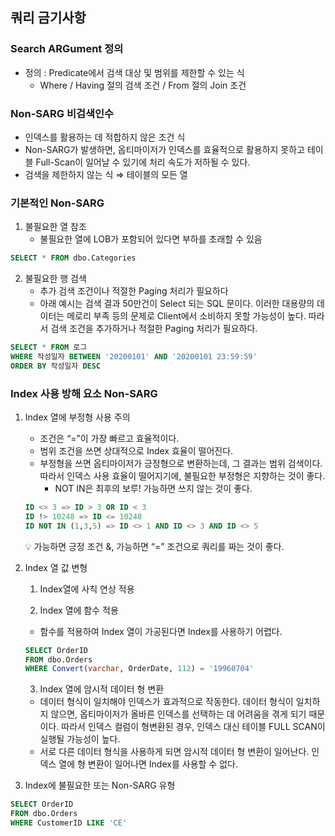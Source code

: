 ## 쿼리 금기사항

### Search ARGument 정의

- 정의 :  Predicate에서 검색 대상 및 범위를 제한할 수 있는 식
    - Where / Having 절의 검색 조건 / From 절의 Join 조건

### Non-SARG 비검색인수

- 인덱스를 활용하는 데 적합하지 않은 조건 식
- Non-SARG가 발생하면, 옵티마이저가 인덱스를 효율적으로 활용하지 못하고 테이블 Full-Scan이 일어날 수 있기에 처리 속도가 저하될 수 있다.
- 검색을 제한하지 않는 식 ⇒ 테이블의 모든 열  

### 기본적인 Non-SARG

1. 불필요한 열 참조
    - 불필요한 열에 LOB가 포함되어 있다면 부하를 초래할 수 있음

```sql
SELECT * FROM dbo.Categories
```

2. 불필요한 행 검색
    - 추가 검색 조건이나 적절한 Paging 처리가 필요하다
    - 아래 예시는 검색 결과 50만건이 Select 되는 SQL 문이다. 이러한 대용량의 데이터는 메로리 부족 등의 문제로 Client에서 소비하지 못할 가능성이 높다. 따라서 검색 조건을 추가하거나 적절한 Paging 처리가 필요하다.

```sql
SELECT * FROM 로그 
WHERE 작성일자 BETWEEN '20200101' AND '20200101 23:59:59'
ORDER BY 작성일자 DESC
```

### Index 사용 방해 요소 Non-SARG

1. Index 열에 부정형 사용 주의
    - 조건은 “=”이 가장 빠르고 효율적이다.
    - 범위 조건을 쓰면 상대적으로 Index 효율이 떨어진다.
    - 부정형을 쓰면 옵티마이저가 긍정형으로 변환하는데, 그 결과는 범위 검색이다. 따라서 인덱스 사용 효율이 떨어지기에, 불필요한 부정형은 지향하는 것이 좋다.
        - NOT IN은 최후의 보루! 가능하면 쓰지 않는 것이 좋다.
    
    ```sql
    ID <> 3 => ID > 3 OR ID < 3
    ID !> 10248 => ID <= 10248
    ID NOT IN (1,3,5) => ID <> 1 AND ID <> 3 AND ID <> 5
    ```
    
    <aside>
    💡 가능하면 긍정 조건 &, 가능하면 “=” 조건으로 쿼리를 짜는 것이 좋다.
    
    </aside>
    

2. Index 열 값 변형
    
    1) Index열에 사칙 연상 적용
    
    2) Index 열에 함수 적용
    
    - 함수를 적용하여 Index 열이 가공된다면 Index를 사용하기 어렵다.
    
    ```sql
    SELECT OrderID
    FROM dbo.Orders
    WHERE Convert(varchar, OrderDate, 112) = '19960704'
    ```
    
    3) Index 열에 암시적 데이터 형 변환
    
    - 데이터 형식이 일치해야 인덱스가 효과적으로 작동한다. 데이터 형식이 일치하지 않으면, 옵티마이저가 올바른 인덱스를 선택하는 데 어려움을 겪게 되기 때문이다. 따라서 인덱스 컬럼이 형변환된 경우, 인덱스 대신 테이블 FULL SCAN이 실행될 가능성이 높다.
    - 서로 다른 데이터 형식을 사용하게 되면 암시적 데이터 형 변환이 일어난다. 인덱스 열에 형 변환이 일어나면 Index를 사용할 수 없다.
    
3. Index에 불필요한 또는 Non-SARG 유형

```sql
SELECT OrderID
FROM dbo.Orders
WHERE CustomerID LIKE 'CE' 
```